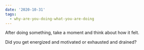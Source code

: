 ```yaml
---
date: '2020-10-31'
tags:
  - why-are-you-doing-what-you-are-doing
---
```


After doing something, take a moment and think about how it felt.

Did you get energized and motivated or exhausted and drained?

